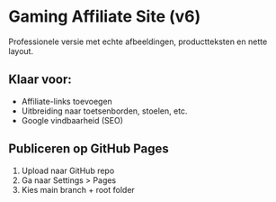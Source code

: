 
# Gaming Affiliate Site (v6)

Professionele versie met echte afbeeldingen, productteksten en nette layout.

## Klaar voor:
- Affiliate-links toevoegen
- Uitbreiding naar toetsenborden, stoelen, etc.
- Google vindbaarheid (SEO)

## Publiceren op GitHub Pages
1. Upload naar GitHub repo
2. Ga naar Settings > Pages
3. Kies main branch + root folder
